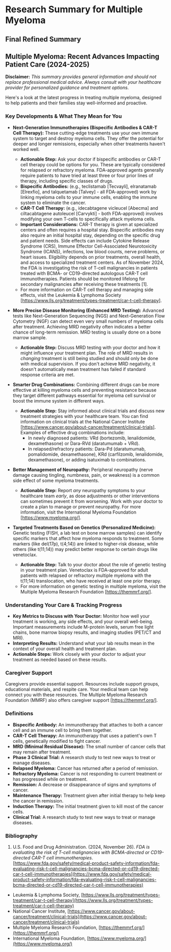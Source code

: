 # Research Summary for Multiple Myeloma

## Final Refined Summary

## Multiple Myeloma: Recent Advances Impacting Patient Care (2024-2025)

**Disclaimer:** *This summary provides general information and should not replace professional medical advice. Always consult with your healthcare provider for personalized guidance and treatment options.*

Here's a look at the latest progress in treating multiple myeloma, designed to help patients and their families stay well-informed and proactive.

### Key Developments & What They Mean for You

*   **Next-Generation Immunotherapies (Bispecific Antibodies & CAR-T Cell Therapy):** These cutting-edge treatments use your own immune system to target and destroy myeloma cells. They offer the potential for deeper and longer remissions, especially when other treatments haven't worked well.
    *   **Actionable Step:** Ask your doctor if bispecific antibodies or CAR-T cell therapy could be options for you. These are typically considered for relapsed or refractory myeloma. FDA-approved agents generally require patients to have tried at least three or four prior lines of therapy, including specific classes of drugs.
    *   **Bispecific Antibodies:** (e.g., teclistamab [Tecvayli], elranatamab [Elrexfio], and talquetamab [Talvey] - all FDA-approved) work by linking myeloma cells to your immune cells, enabling the immune system to eliminate the cancer.
    *   **CAR-T Cell Therapy:** (e.g., idecabtagene vicleucel [Abecma] and ciltacabtagene autoleucel [Carvykti] - both FDA-approved) involves modifying your own T-cells to specifically attack myeloma cells.
    *   **Important Considerations:** CAR-T therapy is given at specialized centers and often requires a hospital stay. Bispecific antibodies may also require an initial hospital stay, depending on the specific drug and patient needs. Side effects can include Cytokine Release Syndrome (CRS), Immune Effector Cell-Associated Neurotoxicity Syndrome (ICANS), infections, low blood counts, nerve problems, or heart issues. Eligibility depends on prior treatments, overall health, and access to specialized treatment centers. As of November 2024, the FDA is investigating the risk of T-cell malignancies in patients treated with BCMA- or CD19-directed autologous CAR-T cell immunotherapies. Patients should be monitored lifelong for secondary malignancies after receiving these treatments [1].
    *   For more information on CAR-T cell therapy and managing side effects, visit the Leukemia & Lymphoma Society [https://www.lls.org/treatment/types-treatment/car-t-cell-therapy].

*   **More Precise Disease Monitoring (Enhanced MRD Testing):** Advanced tests like Next-Generation Sequencing (NGS) and Next-Generation Flow Cytometry (NGF) can detect even very small numbers of myeloma cells after treatment. Achieving MRD negativity often indicates a better chance of long-term remission. MRD testing is usually done on a bone marrow sample.
    *   **Actionable Step:** Discuss MRD testing with your doctor and how it might influence your treatment plan. The role of MRD results in *changing* treatment is still being studied and should only be done with medical supervision. If you don't achieve MRD negativity, it doesn't automatically mean treatment has failed if standard response criteria are met.

*   **Smarter Drug Combinations:** Combining different drugs can be more effective at killing myeloma cells and preventing resistance because they target different pathways essential for myeloma cell survival or boost the immune system in different ways.
    *   **Actionable Step:** Stay informed about clinical trials and discuss new treatment strategies with your healthcare team. You can find information on clinical trials at the National Cancer Institute [https://www.cancer.gov/about-cancer/treatment/clinical-trials]. Examples of effective drug combinations include:
        *   In newly diagnosed patients: VRd (bortezomib, lenalidomide, dexamethasone) or Dara-RVd (daratumumab + VRd).
        *   In relapsed/refractory patients: Dara-Pd (daratumumab, pomalidomide, dexamethasone), KRd (carfilzomib, lenalidomide, dexamethasone), or adding isatuximab to combinations.

*   **Better Management of Neuropathy:** Peripheral neuropathy (nerve damage causing tingling, numbness, pain, or weakness) is a common side effect of some myeloma treatments.
    *   **Actionable Step:** Report *any* neuropathy symptoms to your healthcare team *early*, as dose adjustments or other interventions can sometimes prevent it from worsening. Work with your doctor to create a plan to manage or prevent neuropathy. For more information, visit the International Myeloma Foundation [https://www.myeloma.org/].

*   **Targeted Treatments Based on Genetics (Personalized Medicine):** Genetic testing (FISH, a lab test on bone marrow samples) can identify specific markers that affect how myeloma responds to treatment. Some markers (like del(17p), t(4;14)) are linked to higher-risk disease, while others (like t(11;14)) may predict better response to certain drugs like venetoclax.
    *   **Actionable Step:** Talk to your doctor about the role of genetic testing in your treatment plan. Venetoclax is FDA-approved for adult patients with relapsed or refractory multiple myeloma with the t(11;14) translocation, who have received at least one prior therapy.
    *   For more information on genetic testing in multiple myeloma, visit the Multiple Myeloma Research Foundation [https://themmrf.org/].

### Understanding Your Care & Tracking Progress

*   **Key Metrics to Discuss with Your Doctor:** Monitor how well your treatment is working, any side effects, and your overall well-being. Important measurements include M-protein levels, serum free light chains, bone marrow biopsy results, and imaging studies (PET/CT and MRI).
*   **Interpreting Results:** Understand what your lab results mean in the context of your overall health and treatment plan.
*   **Actionable Steps:** Work closely with your doctor to adjust your treatment as needed based on these results.

### Caregiver Support

Caregivers provide essential support. Resources include support groups, educational materials, and respite care. Your medical team can help connect you with these resources. The Multiple Myeloma Research Foundation (MMRF) also offers caregiver support [https://themmrf.org/].

### Definitions

*   **Bispecific Antibody:** An immunotherapy that attaches to both a cancer cell and an immune cell to bring them together.
*   **CAR-T Cell Therapy:** An immunotherapy that uses a patient's own T cells, genetically modified to fight cancer.
*   **MRD (Minimal Residual Disease):** The small number of cancer cells that may remain after treatment.
*   **Phase 3 Clinical Trial:** A research study to test new ways to treat or manage diseases.
*   **Relapsed Myeloma:** Cancer has returned after a period of remission.
*   **Refractory Myeloma:** Cancer is not responding to current treatment or has progressed while on treatment.
*   **Remission:** A decrease or disappearance of signs and symptoms of cancer.
*   **Maintenance Therapy:** Treatment given after initial therapy to help keep the cancer in remission.
*   **Induction Therapy:** The initial treatment given to kill most of the cancer cells.
*   **Clinical Trial:** A research study to test new ways to treat or manage diseases.

### Bibliography
1.  U.S. Food and Drug Administration. (2024, November 26). *FDA is evaluating the risk of T-cell malignancies with BCMA-directed or CD19-directed CAR-T cell immunotherapies*. [https://www.fda.gov/safety/medical-product-safety-information/fda-evaluating-risk-t-cell-malignancies-bcma-directed-or-cd19-directed-car-t-cell-immunotherapies](https://www.fda.gov/safety/medical-product-safety-information/fda-evaluating-risk-t-cell-malignancies-bcma-directed-or-cd19-directed-car-t-cell-immunotherapies)
* Leukemia & Lymphoma Society, [https://www.lls.org/treatment/types-treatment/car-t-cell-therapy](https://www.lls.org/treatment/types-treatment/car-t-cell-therapy)
* National Cancer Institute, [https://www.cancer.gov/about-cancer/treatment/clinical-trials](https://www.cancer.gov/about-cancer/treatment/clinical-trials)
* Multiple Myeloma Research Foundation, [https://themmrf.org/](https://themmrf.org/)
* International Myeloma Foundation, [https://www.myeloma.org/](https://www.myeloma.org/)
